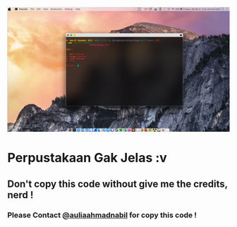  ![SreenShot](https://github.com/BrondoL/ImplementationStack-Queue/blob/master/ScreenShot/SS.png)

# Perpustakaan Gak Jelas :v


## Don't copy this code without give me the credits, nerd !

### Please Contact [@auliaahmadnabil](https://www.instagram.com/auliaahmadnabil/) for copy this code !
